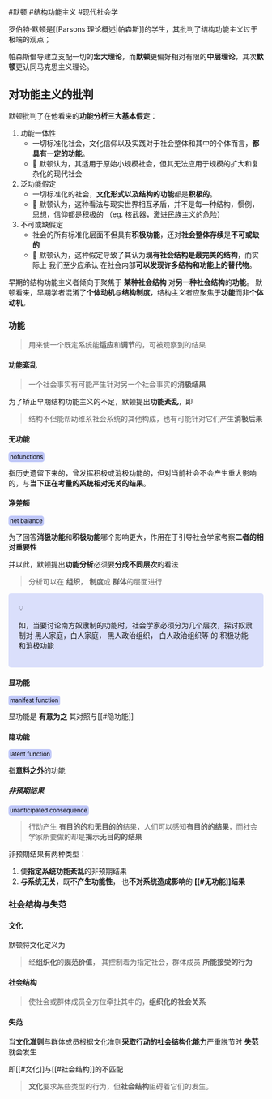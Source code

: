 ---
---

#默顿 #结构功能主义 #现代社会学 

罗伯特·默顿是[[Parsons 理论概述|帕森斯]]的学生，其批判了结构功能主义过于极端的观点；

帕森斯倡导建立支配一切的**宏大理论**，而**默顿**更偏好相对有限的**中层理论**，其次**默顿**更认同马克思主义理论。

## 对功能主义的批判

默顿批判了在他看来的**功能分析三大基本假定**：

1. 功能一体性
	- 一切标准化社会，文化信仰以及实践对于社会整体和其中的个体而言，**都具有一定的功能**。
	- 🤨 默顿认为，其适用于原始小规模社会，但其无法应用于规模的扩大和复杂化的现代社会
2. 泛功能假定
	- 一切标准化的社会，**文化形式以及结构的功能**都是**积极的**。
	- 🤨 默顿认为，这种看法与现实世界相互矛盾，并不是每一种结构，惯例，思想，信仰都是积极的 （eg. 核武器，激进民族主义的危险）
3. 不可或缺假定
	- 社会的所有标准化层面不但具有**积极功能**，还对**社会整体存续**是**不可或缺的**
	- 🤨 默顿认为，这种假定导致了其认为**现有社会结构是最完美的结构**，而实际上 我们至少应承认 在社会内部**可以发现许多结构和功能上的替代物**。

早期的结构功能主义者倾向于聚焦于 **某种社会结构** 对**另一种社会结构**的**功能**。
默顿看来，早期学者混淆了**个体动机**与**结构制度**，结构主义者应聚焦于**功能**而非**个体动机**。

### 功能

> 用来使一个既定系统能**适应**和**调节**的，可被观察到的结果

#### 功能紊乱

> 一个社会事实有可能产生针对另一个社会事实的**消极结果**

为了矫正早期结构功能主义的不足，默顿提出**功能紊乱**，即

> 结构不但能帮助维系社会系统的其他构成，也有可能针对它们产生**消极后果**

#### 无功能
<small style="background-color:rgba(166, 177, 247, 0.7);padding:3px;border-radius:5px;color:black">nofunctions</small>

指历史遗留下来的，曾发挥积极或消极功能的，但对当前社会不会产生重大影响的，与**当下正在考量的系统相对无关的结果**。

#### 净差额
<small style="background-color:rgba(166, 177, 247, 0.7);padding:3px;border-radius:5px;color:black">net balance</small>

为了回答**消极功能**和**积极功能**哪个影响更大，作用在于引导社会学家考察**二者的相对重要性**

并以此，默顿提出**功能分析**必须要**分成不同层次**的看法

> 分析可以在 **组织**， **制度**或 **群体**的层面进行

<div style="background-color:rgba(166, 177, 247,0.4);padding:20px;border-radius:5px"><span>💡</span><br><p>如，当要讨论南方奴隶制的功能时，社会学家必须分为几个层次，探讨奴隶制对 黑人家庭，白人家庭， 黑人政治组织， 白人政治组织等 的 积极功能和消极功能</p></div>

#### 显功能
<small style="background-color:rgba(166, 177, 247, 0.7);padding:3px;border-radius:5px;color:black">manifest function</small>

显功能是 **有意为之** 其对照与[[#隐功能]]

#### 隐功能
<small style="background-color:rgba(166, 177, 247, 0.7);padding:3px;border-radius:5px;color:black">latent function</small>

指**意料之外**的功能

##### 非预期结果
<small style="background-color:rgba(166, 177, 247, 0.7);padding:3px;border-radius:5px;color:black">unanticipated consequence</small>

> 行动产生 **有目的的**和**无目的的**结果，人们可以感知**有目的的结果**，而社会学家所要做的却是**揭示无目的的结果**

非预期结果有两种类型：

1. 使**指定系统功能紊乱**的非预期结果
2. **与系统无关**，既**不产生功能性**， 也**不对系统造成影响**的 **[[#无功能]]结果**

### 社会结构与失范

#### 文化

默顿将文化定义为

> 经**组织化**的**规范价值**， 其控制着为指定社会，群体成员 **所能接受的行为**

#### 社会结构

> 使社会或群体成员全方位牵扯其中的，**组织化的社会关系**

#### 失范

当**文化准则**与群体成员根据文化准则**采取行动的社会结构化能力**严重脱节时 **失范**就会发生

即[[#文化]]与[[#社会结构]]的不匹配

> **文化**要求某些类型的行为，但**社会结构**阻碍着它们的发生。


